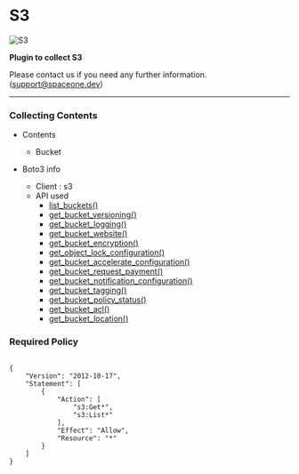 # S3

![S3](https://spaceone-custom-assets.s3.ap-northeast-2.amazonaws.com/console-assets/icons/cloud-services/aws/Amazon-S3.svg)

**Plugin to collect S3**

Please contact us if you need any further information. (<support@spaceone.dev>)

---

### Collecting Contents

- Contents
  - Bucket
  
- Boto3 info
  - Client : s3
  - API used
    - [list_buckets()](https://boto3.amazonaws.com/v1/documentation/api/latest/reference/services/s3.html#S3.Client.list_buckets)
    - [get_bucket_versioning()](https://boto3.amazonaws.com/v1/documentation/api/latest/reference/services/s3.html#S3.Client.get_bucket_versioning)
    - [get_bucket_logging()](https://boto3.amazonaws.com/v1/documentation/api/latest/reference/services/s3.html#S3.Client.get_bucket_logging)
    - [get_bucket_website()](https://boto3.amazonaws.com/v1/documentation/api/latest/reference/services/s3.html#S3.Client.get_bucket_website)
    - [get_bucket_encryption()](https://boto3.amazonaws.com/v1/documentation/api/latest/reference/services/s3.html#S3.Client.get_bucket_encryption)
    - [get_object_lock_configuration()](https://boto3.amazonaws.com/v1/documentation/api/latest/reference/services/s3.html#S3.Client.get_object_lock_configuration)
    - [get_bucket_accelerate_configuration()](https://boto3.amazonaws.com/v1/documentation/api/latest/reference/services/s3.html#S3.Client.get_bucket_accelerate_configuration)
    - [get_bucket_request_payment()](https://boto3.amazonaws.com/v1/documentation/api/latest/reference/services/s3.html#S3.Client.get_bucket_request_payment)
    - [get_bucket_notification_configuration()](https://boto3.amazonaws.com/v1/documentation/api/latest/reference/services/s3.html#S3.Client.get_bucket_notification_configuration)
    - [get_bucket_tagging()](https://boto3.amazonaws.com/v1/documentation/api/latest/reference/services/s3.html#S3.Client.get_bucket_tagging)
    - [get_bucket_policy_status()](https://boto3.amazonaws.com/v1/documentation/api/latest/reference/services/s3.html#S3.Client.get_bucket_policy_status)
    - [get_bucket_acl()](https://boto3.amazonaws.com/v1/documentation/api/latest/reference/services/s3.html#S3.Client.get_bucket_acl)
    - [get_bucket_location()](https://boto3.amazonaws.com/v1/documentation/api/latest/reference/services/s3.html#S3.Client.get_bucket_location)

### Required Policy
  
<pre>
<code>
{
    "Version": "2012-10-17",
    "Statement": [
        {
            "Action": [
                "s3:Get*",
                "s3:List*"
            ],
            "Effect": "Allow",
            "Resource": "*"
        }
    ]
}
</code>
</pre>
